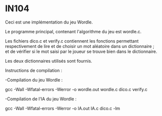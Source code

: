 # IN104

Ceci est une implémentation du jeu Wordle.

Le programme principal, contenant l'algorithme du jeu est wordle.c.

Les fichiers dico.c et verify.c contiennent les fonctions permettant respectivement de lire et de choisir un mot aléatoire dans un dictionnaire ; et de vérifier si le mot saisi par le joueur se trouve bien dans le dictionnaire.

Les deux dictionnaires utilisés sont fournis.

Instructions de compilation : 

-Compilation du jeu Wordle : 

gcc -Wall -Wfatal-errors -Werror -o wordle.out wordle.c dico.c verify.c

-Compilation de l'IA du jeu Wordle : 

gcc -Wall -Wfatal-errors -Werror -o IA.out IA.c dico.c -lm


